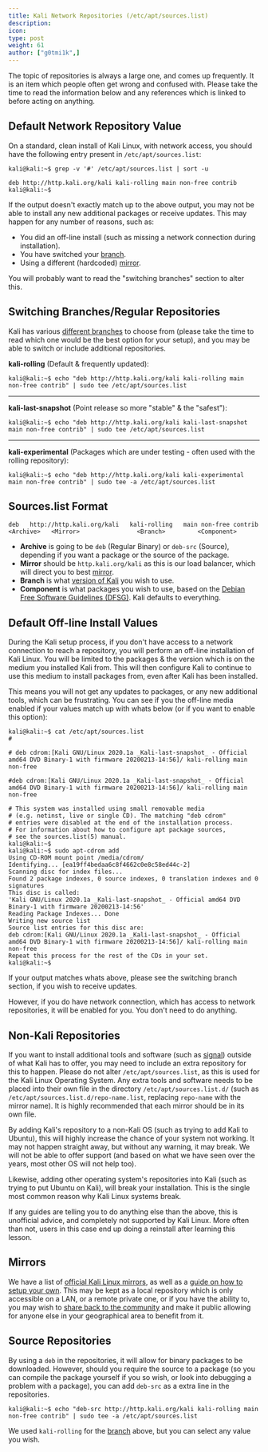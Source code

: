 ```yaml
---
title: Kali Network Repositories (/etc/apt/sources.list)
description:
icon:
type: post
weight: 61
author: ["g0tmi1k",]
---
```


The topic of repositories is always a large one, and comes up frequently. It is an item which people often get wrong and confused with. Please take the time to read the information below and any references which is linked to before acting on anything.

## Default Network Repository Value

On a standard, clean install of Kali Linux, with network access, you should have the following entry present in `/etc/apt/sources.list`:

```console
kali@kali:~$ grep -v '#' /etc/apt/sources.list | sort -u

deb http://http.kali.org/kali kali-rolling main non-free contrib
kali@kali:~$
```


If the output doesn't exactly match up to the above output, you may not be able to install any new additional packages or receive updates.
This may happen for any number of reasons, such as:

- You did an off-line install (such as missing a network connection during installation).
- You have switched your [branch](/docs/general-use/kali-branches/).
- Using a different (hardcoded) [mirror](/docs/community/kali-linux-mirrors/).

You will probably want to read the "switching branches" section to alter this.

## Switching Branches/Regular Repositories

Kali has various [different branches](/docs/general-use/kali-branches/) to choose from (please take the time to read which one would be the best option for your setup), and you may be able to switch or include additional repositories.

**kali-rolling** (Default & frequently updated):

```console
kali@kali:~$ echo "deb http://http.kali.org/kali kali-rolling main non-free contrib" | sudo tee /etc/apt/sources.list
```

- - -

**kali-last-snapshot** (Point release so more "stable" & the "safest"):

```console
kali@kali:~$ echo "deb http://http.kali.org/kali kali-last-snapshot main non-free contrib" | sudo tee /etc/apt/sources.list
```

- - -

**kali-experimental** (Packages which are under testing - often used with the rolling repository):

```console
kali@kali:~$ echo "deb http://http.kali.org/kali kali-experimental main non-free contrib" | sudo tee -a /etc/apt/sources.list
```
## Sources.list Format

```plaintext
deb   http://http.kali.org/kali   kali-rolling   main non-free contrib
<Archive>   <Mirror>                <Branch>         <Component>
```


- **Archive** is going to be `deb` (Regular Binary) or `deb-src` (Source), depending if you want a package or the source of the package.
- **Mirror** should be `http.kali.org/kali` as this is our load balancer, which will direct you to best [mirror](/docs/community/kali-linux-mirrors/).
- **Branch** is what [version of Kali](/docs/general-use/kali-branches/) you wish to use.
- **Component** is what packages you wish to use, based on the [Debian Free Software Guidelines (DFSG)](https://www.debian.org/social_contract#guidelines). Kali defaults to everything.

## Default Off-line Install Values

During the Kali setup process, if you don't have access to a network connection to reach a repository, you will perform an off-line installation of Kali Linux. You will be limited to the packages & the version which is on the medium you installed Kali from. This will then configure Kali to continue to use this medium to install packages from, even after Kali has been installed.

This means you will not get any updates to packages, or any new additional tools, which can be frustrating. You can see if you the off-line media enabled if your values match up with whats below (or if you want to enable this option):

```console
kali@kali:~$ cat /etc/apt/sources.list
#

# deb cdrom:[Kali GNU/Linux 2020.1a _Kali-last-snapshot_ - Official amd64 DVD Binary-1 with firmware 20200213-14:56]/ kali-rolling main non-free

#deb cdrom:[Kali GNU/Linux 2020.1a _Kali-last-snapshot_ - Official amd64 DVD Binary-1 with firmware 20200213-14:56]/ kali-rolling main non-free

# This system was installed using small removable media
# (e.g. netinst, live or single CD). The matching "deb cdrom"
# entries were disabled at the end of the installation process.
# For information about how to configure apt package sources,
# see the sources.list(5) manual.
kali@kali:~$
kali@kali:~$ sudo apt-cdrom add
Using CD-ROM mount point /media/cdrom/
Identifying... [ea19ff4bedaa6c8f4662c0e8c58ed44c-2]
Scanning disc for index files...
Found 2 package indexes, 0 source indexes, 0 translation indexes and 0 signatures
This disc is called:
'Kali GNU/Linux 2020.1a _Kali-last-snapshot_ - Official amd64 DVD Binary-1 with firmware 20200213-14:56'
Reading Package Indexes... Done
Writing new source list
Source list entries for this disc are:
deb cdrom:[Kali GNU/Linux 2020.1a _Kali-last-snapshot_ - Official amd64 DVD Binary-1 with firmware 20200213-14:56]/ kali-rolling main non-free
Repeat this process for the rest of the CDs in your set.
kali@kali:~$
```

If your output matches whats above, please see the switching branch section, if you wish to receive updates.

However, if you do have network connection, which has access to network repositories, it will be enabled for you. You don't need to do anything.

## Non-Kali Repositories

If you want to install additional tools and software (such as [signal](https://signal.org/)) outside of what Kali has to offer, you may need to include an extra repository for this to happen. Please do not alter `/etc/apt/sources.list`, as this is used for the Kali Linux Operating System. Any extra tools and software needs to be placed into their own file in the directory `/etc/apt/sources.list.d/` (such as `/etc/apt/sources.list.d/repo-name.list`, replacing `repo-name` with the mirror name). It is highly recommended that each mirror should be in its own file.

By adding Kali's repository to a non-Kali OS (such as trying to add Kali to Ubuntu), this will highly increase the chance of your system not working. It may not happen straight away, but without any warning, it may break. We will not be able to offer support (and based on what we have seen over the years, most other OS will not help too).

Likewise, adding other operating system's repositories into Kali (such as trying to put Ubuntu on Kali), will break your installation. This is the single most common reason why Kali Linux systems break.

If any guides are telling you to do anything else than the above, this is unofficial advice, and completely not supported by Kali Linux. More often than not, users in this case end up doing a reinstall after learning this lesson.

## Mirrors

We have a list of [official Kali Linux mirrors](/docs/community/kali-linux-mirrors/), as well as a [guide on how to setup your own](/docs/community/setting-up-a-kali-linux-mirror/). This may be kept as a local repository which is only accessible on a LAN, or a remote private one, or if you have the ability to, you may wish to [share back to the community](/docs/community/contribute/) and make it public allowing for anyone else in your geographical area to benefit from it.

## Source Repositories

By using a `deb` in the repositories, it will allow for binary packages to be downloaded. However, should you require the source to a package (so you can compile the package yourself if you so wish, or look into debugging a problem with a package), you can add `deb-src` as a extra line in the repositories.

```console
kali@kali:~$ echo "deb-src http://http.kali.org/kali kali-rolling main non-free contrib" | sudo tee -a /etc/apt/sources.list
```

We used `kali-rolling` for the [branch](/docs/general-use/kali-branches/) above, but you can select any value you wish.
